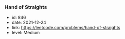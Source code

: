 ### Hand of Straights

* id: 846
* date: 2021-12-24
* link: https://leetcode.com/problems/hand-of-straights
* level: Medium
